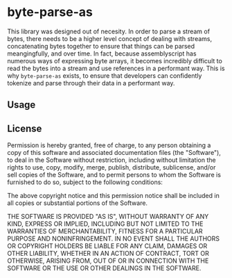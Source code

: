 # byte-parse-as

This library was designed out of necesity. In order to parse a stream of bytes, there needs to be a higher level
concept of dealing with streams, concatenating bytes together to ensure that things can be parsed meangingfully,
and over time. In fact, because assemblyscript has numerous ways of expressing byte arrays, it becomes incredibly
difficult to read the bytes into a stream and use references in a performant way. This is why `byte-parse-as` exists,
to ensure that developers can confidently tokenize and parse through their data in a performant way.


## Usage



## License

Permission is hereby granted, free of charge, to any person obtaining a copy of this software and associated documentation files (the "Software"), to deal in the Software without restriction, including without limitation the rights to use, copy, modify, merge, publish, distribute, sublicense, and/or sell copies of the Software, and to permit persons to whom the Software is furnished to do so, subject to the following conditions:

The above copyright notice and this permission notice shall be included in all copies or substantial portions of the Software.

THE SOFTWARE IS PROVIDED "AS IS", WITHOUT WARRANTY OF ANY KIND, EXPRESS OR IMPLIED, INCLUDING BUT NOT LIMITED TO THE WARRANTIES OF MERCHANTABILITY, FITNESS FOR A PARTICULAR PURPOSE AND NONINFRINGEMENT. IN NO EVENT SHALL THE AUTHORS OR COPYRIGHT HOLDERS BE LIABLE FOR ANY CLAIM, DAMAGES OR OTHER LIABILITY, WHETHER IN AN ACTION OF CONTRACT, TORT OR OTHERWISE, ARISING FROM, OUT OF OR IN CONNECTION WITH THE SOFTWARE OR THE USE OR OTHER DEALINGS IN THE SOFTWARE.

